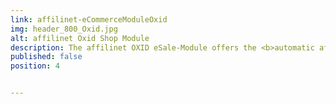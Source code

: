 ```yaml
---
link: affilinet-eCommerceModuleOxid
img: header_800_Oxid.jpg
alt: affilinet Oxid Shop Module
description: The affilinet OXID eSale-Module offers the <b>automatic affiliate tracking integration in your web shop</b> without the need of custom integration efforts. 
published: false
position: 4


---
```

